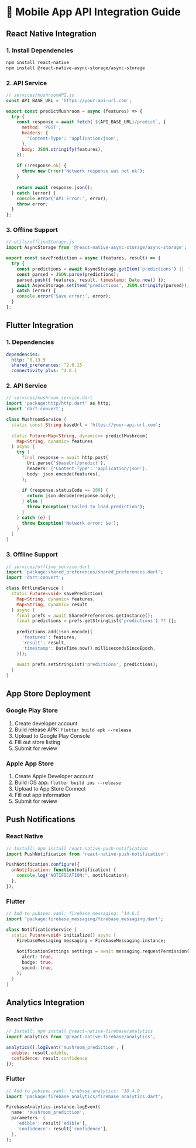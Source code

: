 
# 📱 Mobile App API Integration Guide

## React Native Integration

### 1. Install Dependencies
```bash
npm install react-native
npm install @react-native-async-storage/async-storage
```

### 2. API Service
```javascript
// services/mushroomAPI.js
const API_BASE_URL = 'https://your-api-url.com';

export const predictMushroom = async (features) => {
  try {
    const response = await fetch(`${API_BASE_URL}/predict`, {
      method: 'POST',
      headers: {
        'Content-Type': 'application/json',
      },
      body: JSON.stringify(features),
    });
    
    if (!response.ok) {
      throw new Error('Network response was not ok');
    }
    
    return await response.json();
  } catch (error) {
    console.error('API Error:', error);
    throw error;
  }
};
```

### 3. Offline Support
```javascript
// utils/offlineStorage.js
import AsyncStorage from '@react-native-async-storage/async-storage';

export const savePrediction = async (features, result) => {
  try {
    const predictions = await AsyncStorage.getItem('predictions') || '[]';
    const parsed = JSON.parse(predictions);
    parsed.push({ features, result, timestamp: Date.now() });
    await AsyncStorage.setItem('predictions', JSON.stringify(parsed));
  } catch (error) {
    console.error('Save error:', error);
  }
};
```

## Flutter Integration

### 1. Dependencies
```yaml
dependencies:
  http: ^0.13.5
  shared_preferences: ^2.0.15
  connectivity_plus: ^4.0.1
```

### 2. API Service
```dart
// services/mushroom_service.dart
import 'package:http/http.dart' as http;
import 'dart:convert';

class MushroomService {
  static const String baseUrl = 'https://your-api-url.com';
  
  static Future<Map<String, dynamic>> predictMushroom(
    Map<String, dynamic> features
  ) async {
    try {
      final response = await http.post(
        Uri.parse('$baseUrl/predict'),
        headers: {'Content-Type': 'application/json'},
        body: json.encode(features),
      );
      
      if (response.statusCode == 200) {
        return json.decode(response.body);
      } else {
        throw Exception('Failed to load prediction');
      }
    } catch (e) {
      throw Exception('Network error: $e');
    }
  }
}
```

### 3. Offline Support
```dart
// services/offline_service.dart
import 'package:shared_preferences/shared_preferences.dart';
import 'dart:convert';

class OfflineService {
  static Future<void> savePrediction(
    Map<String, dynamic> features,
    Map<String, dynamic> result
  ) async {
    final prefs = await SharedPreferences.getInstance();
    final predictions = prefs.getStringList('predictions') ?? [];
    
    predictions.add(json.encode({
      'features': features,
      'result': result,
      'timestamp': DateTime.now().millisecondsSinceEpoch,
    }));
    
    await prefs.setStringList('predictions', predictions);
  }
}
```

## App Store Deployment

### Google Play Store
1. Create developer account
2. Build release APK: `flutter build apk --release`
3. Upload to Google Play Console
4. Fill out store listing
5. Submit for review

### Apple App Store
1. Create Apple Developer account
2. Build iOS app: `flutter build ios --release`
3. Upload to App Store Connect
4. Fill out app information
5. Submit for review

## Push Notifications

### React Native
```javascript
// Install: npm install react-native-push-notification
import PushNotification from 'react-native-push-notification';

PushNotification.configure({
  onNotification: function(notification) {
    console.log('NOTIFICATION:', notification);
  },
});
```

### Flutter
```dart
// Add to pubspec.yaml: firebase_messaging: ^14.6.5
import 'package:firebase_messaging/firebase_messaging.dart';

class NotificationService {
  static Future<void> initialize() async {
    FirebaseMessaging messaging = FirebaseMessaging.instance;
    
    NotificationSettings settings = await messaging.requestPermission(
      alert: true,
      badge: true,
      sound: true,
    );
  }
}
```

## Analytics Integration

### React Native
```javascript
// Install: npm install @react-native-firebase/analytics
import analytics from '@react-native-firebase/analytics';

analytics().logEvent('mushroom_prediction', {
  edible: result.edible,
  confidence: result.confidence
});
```

### Flutter
```dart
// Add to pubspec.yaml: firebase_analytics: ^10.4.0
import 'package:firebase_analytics/firebase_analytics.dart';

FirebaseAnalytics.instance.logEvent(
  name: 'mushroom_prediction',
  parameters: {
    'edible': result['edible'],
    'confidence': result['confidence'],
  },
);
```
    